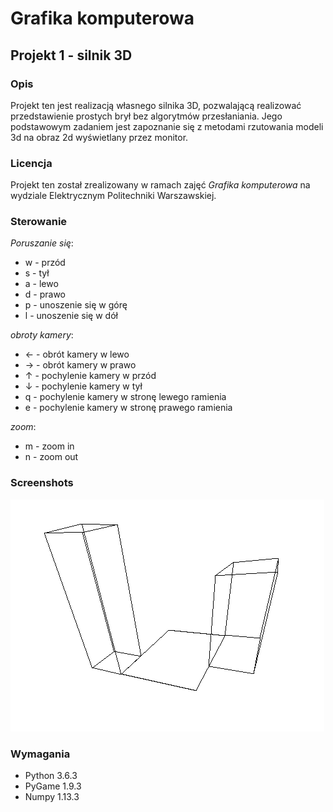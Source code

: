 # Grafika komputerowa 
## Projekt 1 - silnik 3D

### Opis
Projekt ten jest realizacją własnego silnika 3D, pozwalającą realizować
przedstawienie prostych brył bez algorytmów przesłaniania. Jego podstawowym 
zadaniem jest zapoznanie się z metodami rzutowania modeli 3d na obraz 2d
wyświetlany przez monitor.

### Licencja
Projekt ten został zrealizowany w ramach zajęć _Grafika komputerowa_ na wydziale 
Elektrycznym Politechniki Warszawskiej. 

### Sterowanie
*Poruszanie się*:
* w - przód
* s - tył
* a - lewo 
* d - prawo
* p - unoszenie się w górę
* l - unoszenie się w dół

*obroty kamery*:
* ← - obrót kamery w lewo
* → - obrót kamery w prawo
* ↑ - pochylenie kamery w przód
* ↓ - pochylenie kamery w tył
* q - pochylenie kamery w stronę lewego ramienia
* e - pochylenie kamery w stronę prawego ramienia

*zoom*:
* m - zoom in
* n - zoom out

### Screenshots
![screnshot](https://github.com/drapek/python_3D_engine/blob/master/docs/screenshot_1.png?raw=true)


### Wymagania
* Python 3.6.3
* PyGame 1.9.3
* Numpy 1.13.3
